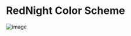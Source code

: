 # RedNight Color Scheme

![image](https://github.com/user-attachments/assets/be77253d-5359-4254-a31d-325d83f3a8ff)
